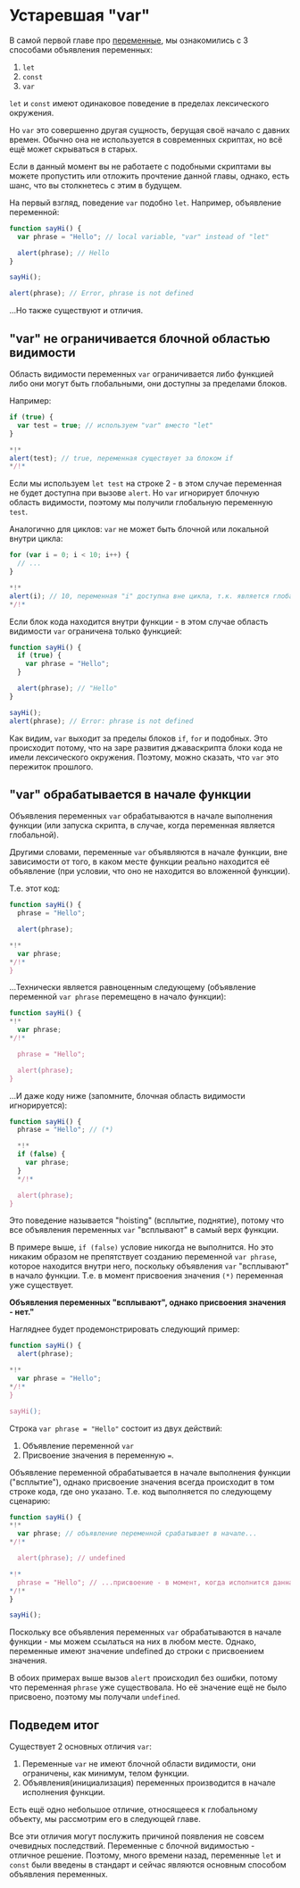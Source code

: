 
# Устаревшая "var"

В самой первой главе про [переменные](info:variables), мы ознакомились с 3 способами объявления переменных:

1. `let`
2. `const`
3. `var`

`let` и `const` имеют одинаковое поведение в пределах лексического окружения.

Но `var` это совершенно другая сущность, берущая своё начало с давних времен. Обычно она не используется в современных скриптах, но всё ещё может скрываться в старых.

Если в данный момент вы не работаете с подобными скриптами вы можете пропустить или отложить прочтение данной главы, однако, есть шанс, что вы столкнетесь с этим в будущем. 

На первый взгляд, поведение `var` подобно `let`. Например, объявление переменной:

```js run
function sayHi() {
  var phrase = "Hello"; // local variable, "var" instead of "let"

  alert(phrase); // Hello
}

sayHi();

alert(phrase); // Error, phrase is not defined
```

...Но также существуют и отличия.

## "var" не ограничивается блочной областью видимости

Область видимости переменных `var` ограничивается либо функцией либо они могут быть глобальными, они доступны за пределами блоков.

Например:

```js
if (true) {
  var test = true; // используем "var" вместо "let"
}

*!*
alert(test); // true, переменная существует за блоком if
*/!*
```

Если мы используем `let test` на строке 2 - в этом случае переменная не будет доступна при вызове `alert`. Но `var` игнорирует блочную область видимости, поэтому мы получили глобальную переменную `test`.

Аналогично для циклов: `var` не может быть блочной или локальной внутри цикла:

```js
for (var i = 0; i < 10; i++) {
  // ...
}

*!*
alert(i); // 10, переменная "i" доступна вне цикла, т.к. является глобальной переменной
*/!*
```

Если блок кода находится внутри функции - в этом случае область видимости `var` ограничена только функцией:

```js
function sayHi() {
  if (true) {
    var phrase = "Hello";
  }

  alert(phrase); // "Hello"
}

sayHi();
alert(phrase); // Error: phrase is not defined
```

Как видим, `var` выходит за пределы блоков `if`, `for` и подобных. Это происходит потому, что на заре развития джаваскрипта блоки кода не имели лексического окружения. Поэтому, можно сказать, что `var` это пережиток прошлого.

## "var" обрабатывается в начале функции

Объявления переменных `var` обрабатываются в начале выполнения функции (или запуска скрипта, в случае, когда переменная является глобальной).

Другими словами, переменные `var` объявляются в начале функции, вне зависимости от того, в каком месте функции реально находится её объявление (при условии, что оно не находится во вложенной функции).

Т.е. этот код:

```js
function sayHi() {
  phrase = "Hello";

  alert(phrase);

*!*
  var phrase;
*/!*
}
```

...Технически является равноценным следующему (объявление переменной `var phrase` перемещено в начало функции):

```js
function sayHi() {
*!*
  var phrase;
*/!*

  phrase = "Hello";

  alert(phrase);
}
```

...И даже коду ниже (запомните, блочная область видимости игнорируется):

```js
function sayHi() {
  phrase = "Hello"; // (*)

  *!*
  if (false) {
    var phrase;
  }
  */!*

  alert(phrase);
}
```

Это поведение называется "hoisting" (всплытие, поднятие), потому что все объявления переменных `var` "всплывают" в самый верх функции.

В примере выше, `if (false)` условие никогда не выполнится. Но это никаким образом не препятствует созданию переменной `var phrase`, которое находится внутри него, поскольку объявления `var` "всплывают" в начало функции. Т.е. в момент присвоения значения `(*)` переменная уже существует.

**Объявления переменных "всплывают", однако присвоения значения - нет."**

Нагляднее будет продемонстрировать следующий пример:

```js run
function sayHi() {
  alert(phrase);  

*!*
  var phrase = "Hello";
*/!*
}

sayHi();
```

Строка `var phrase = "Hello"` состоит из двух действий:

1. Объявление переменной `var`
2. Присвоение значения в переменную `=`.

Объявление переменной обрабатывается в начале выполнения функции ("всплытие"), однако присвоение значения всегда происходит в том строке кода, где оно указано. Т.е. код выполняется по следующему сценарию:

```js run
function sayHi() {
*!*
  var phrase; // объявление переменной срабатывает в начале...
*/!*

  alert(phrase); // undefined

*!*
  phrase = "Hello"; // ...присвоение - в момент, когда исполнится данная строка кода.
*/!*
}

sayHi();
```

Поскольку все объявления переменных `var` обрабатываются в начале функции - мы можем ссылаться на них в любом месте. Однако, переменные имеют значение undefined до строки с присвоением значения.

В обоих примерах выше вызов `alert` происходил без ошибки, потому что переменная `phrase` уже существовала. Но её значение ещё не было присвоено, поэтому мы получали `undefined`.

## Подведем итог

Существует 2 основных отличия `var`:

1. Переменные `var` не имеют блочной области видимости, они ограничены, как минимум, телом функции.
2. Объявления(инициализация) переменных производится в начале исполнения функции.

Есть ещё одно небольшое отличие, относящееся к глобальному объекту, мы рассмотрим его в следующей главе.

Все эти отличия могут послужить причиной появления не совсем очевидных последствий. Переменные с блочной видимостью - отличное решение. Поэтому, много времени назад, переменные `let` и `const` были введены в стандарт и сейчас являются основным способом объявления переменных.
